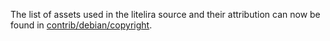 The list of assets used in the litelira source and their attribution can now be found in [contrib/debian/copyright](../contrib/debian/copyright).

